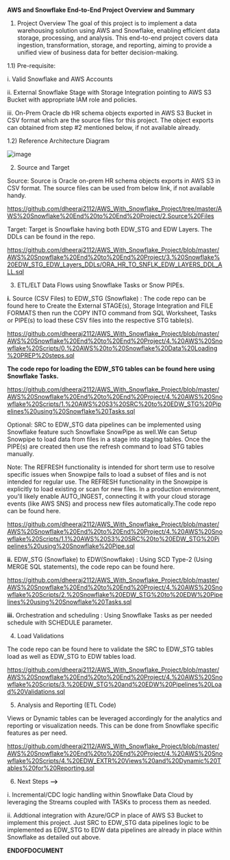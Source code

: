 **AWS and Snowflake End-to-End Project Overview and Summary**

1. Project Overview
The goal of this project is to implement a data warehousing solution using AWS and Snowflake, enabling efficient data storage, processing, and analysis. This end-to-end project covers data ingestion, transformation, storage, and reporting, aiming to provide a unified view of business data for better decision-making.

1.1) Pre-requisite:

i. Valid Snowflake and AWS Accounts

ii. External Snowflake Stage with Storage Integration pointing to AWS S3 Bucket with appropriate IAM role and policies.

iii. On-Prem Oracle db HR schema objects exported in AWS S3 Bucket in CSV format which are the source files for this project. The object exports can obtained from step #2 mentioned below, if not available already.

1.2) Reference Architecture Diagram

![image](https://github.com/user-attachments/assets/0e444026-c36a-470d-b5b2-334395d8d19d)

2.  Source and Target
   
Source: Source is Oracle on-prem HR schema objects exports in AWS S3 in CSV format. The source files can be used from below link, if not available handy.

https://github.com/dheeraj2112/AWS_With_Snowflake_Project/tree/master/AWS%20Snowflake%20End%20to%20End%20Project/2.Source%20Files

Target: Target is Snowflake having both EDW_STG and EDW Layers. The DDLs can be found in the repo. 

https://github.com/dheeraj2112/AWS_With_Snowflake_Project/blob/master/AWS%20Snowflake%20End%20to%20End%20Project/3.%20Snowflake%20EDW_STG_EDW_Layers_DDLs/ORA_HR_TO_SNFLK_EDW_LAYERS_DDL_ALL.sql

3.  ETL/ELT Data Flows using Snowflake Tasks or Snow PIPEs.

**i.** Source (CSV Files) to EDW_STG (Snowflake) : The code repo can be found here to Create the External STAGE(s), Storage Integration and FILE FORMATS then run the COPY INTO  command from SQL Worksheet, Tasks or PIPE(s) to load these CSV files into the respective STG table(s).

https://github.com/dheeraj2112/AWS_With_Snowflake_Project/blob/master/AWS%20Snowflake%20End%20to%20End%20Project/4.%20AWS%20Snowflake%20Scripts/0.%20AWS%20to%20Snowflake%20Data%20Loading%20PREP%20steps.sql

**The code repo for loading the EDW_STG tables can be found here using Snowflake Tasks.**

https://github.com/dheeraj2112/AWS_With_Snowflake_Project/blob/master/AWS%20Snowflake%20End%20to%20End%20Project/4.%20AWS%20Snowflake%20Scripts/1.%20AWS%20S3%20SRC%20to%20EDW_STG%20Pipelines%20using%20Snowflake%20Tasks.sql

Optional: SRC to EDW_STG data pipelines can be implemented using Snowflake feature such Snowflake SnowPipe as well.We can Setup Snowpipe to load data from files in a stage into staging tables. Once the PIPE(s) are created then use the refresh command to load STG tables manually.

Note: The REFRESH functionality is intended for short term use to resolve specific issues when Snowpipe fails to load a subset of files and is not intended for regular use.
The REFRESH functionality in the Snowpipe is explicitly to load existing or scan for new files. In a production environment, you'll likely enable AUTO_INGEST, connecting it with your cloud storage events (like AWS SNS) and process new files automatically.The code repo can be found here.

https://github.com/dheeraj2112/AWS_With_Snowflake_Project/blob/master/AWS%20Snowflake%20End%20to%20End%20Project/4.%20AWS%20Snowflake%20Scripts/1.1%20AWS%20S3%20SRC%20to%20EDW_STG%20Pipelines%20using%20Snowflake%20Pipe.sql

**ii.** EDW_STG (Snowflake) to EDW(Snowflake) : Using SCD Type-2 (Using MERGE SQL statements), the code repo can be found here.

https://github.com/dheeraj2112/AWS_With_Snowflake_Project/blob/master/AWS%20Snowflake%20End%20to%20End%20Project/4.%20AWS%20Snowflake%20Scripts/2.%20Snowflake%20EDW_STG%20to%20EDW%20Pipelines%20using%20Snowflake%20Tasks.sql

**iii.** Orchestration and scheduling : Using Snowflake Tasks as per needed schedule with SCHEDULE parameter.
   
4.  Load Validations

The code repo can be found here to validate the SRC to EDW_STG tables load as well as EDW_STG to EDW tables load.

https://github.com/dheeraj2112/AWS_With_Snowflake_Project/blob/master/AWS%20Snowflake%20End%20to%20End%20Project/4.%20AWS%20Snowflake%20Scripts/3.%20EDW_STG%20and%20EDW%20Pipelines%20Load%20Validations.sql
   
5.  Analysis and Reporting (ETL Code)

Views or Dynamic tables can be leveraged accordingly for the analytics and reporting or visualization needs. This can be done from Snowflake specific features as per need.

https://github.com/dheeraj2112/AWS_With_Snowflake_Project/blob/master/AWS%20Snowflake%20End%20to%20End%20Project/4.%20AWS%20Snowflake%20Scripts/4.%20EDW_EXTR%20Views%20and%20Dynamic%20Tables%20for%20Reporting.sql
   
6.  Next Steps **-->**
    
i. Incremental/CDC logic handling within Snowflake Data Cloud by leveraging the Streams coupled with TASKs to process them as needed.

ii. Addtional integration with Azure/GCP in place of AWS S3 Bucket to implement this project. Just SRC to EDW_STG data pipelines logic to be implemented as EDW_STG to EDW data pipelines are already in place within Snowflake as detailed out above.

**ENDOFDOCUMENT**

